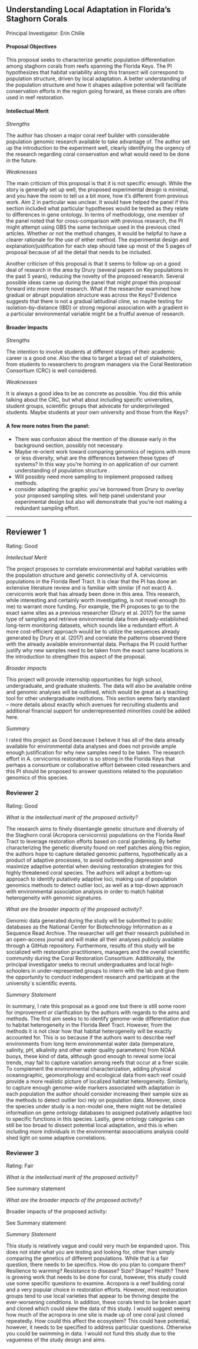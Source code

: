 ## Understanding Local Adaptation in Florida’s Staghorn Corals

Principal Investigator: Erin Chille


#### Proposal Objectives

This proposal seeks to characterize genetic population differentiation among staghorn corals from reefs spanning the Florida Keys. The PI hypothesizes that habitat variability along this transect will correspond to population structure, driven by local adaptation. A better understanding of the population structure and how it shapes adaptive potential will facilitate conservation efforts in the region going forward, as these corals are often used in reef restoration.

#### Intellectual Merit
*Strengths*

The author has chosen a major coral reef builder with considerable population genomic research available to take advantage of. The author set up the introduction to the experiment well, clearly identifying the urgency of the research regarding coral conservation and what would need to be done in the future.

*Weaknesses*

The main criticism of this proposal is that it is not specific enough. While the story is generally set up well, the proposed experimental design is minimal, and you have the room to tell us a bit more, how it’s different from previous work. Aim 2 in particular was unclear. It would have helped the panel if this section included what particular hypotheses would be tested as they relate to differences in gene ontology. In terms of methodology, one member of the panel noted that for cross-comparison with previous research, the PI might attempt using GBS the same technique used in the previous cited articles. Whether or not the method changes, it would be helpful to have a clearer rationale for the use of either method. The experimental design and explanation/justification for each step should take up most of the 5 pages of proposal because of all the detail that needs to be included.

Another criticism of this proposal is that it seems to follow up on a good deal of research in the area by Drury (several papers on Key populations in the past 5 years), reducing the novelty of the proposed research. Several possible ideas came up during the panel that might propel this proposal forward into more novel research. What if the researcher examined how gradual or abrupt population structure was across the Keys? Evidence suggests that there is not a gradual latitudinal cline, so maybe testing for isolation-by-distance (IBD) or strong regional association with a gradient in a particular environmental variable might be a fruitful avenue of research.

#### Broader Impacts
*Strengths*

The intention to involve students at different stages of their academic career is a good one. Also the idea to target a broad set of stakeholders, from students to researchers to program managers via the Coral Restoration Consortium (CRC) is well considered.

*Weaknesses*

It is always a good idea to be as concrete as possible. You did this while talking about the CRC, but what about including specific universities, student groups, scientific groups that advocate for underprivileged students. Maybe students at your own university and those from the Keys?

#### A few more notes from the panel:

-	There was confusion about the mention of the disease early in the background section, possibly not necessary.
-	Maybe re-orient work toward comparing genomics of regions with more or less diversity, what are the differences between these types of systems? In this way you’re homing in on application of our current understanding of population structure .
-	Will possibly need more sampling to implement proposed radseq methods.
-	consider adapting the graphic you’ve borrowed from Drury to overlay your proposed sampling sites. will help panel understand your experimental design but also will demonstrate that you’re not making a redundant sampling effort.
*****




## Reviewer 1
Rating: Good

*Intellectual Merit*

The project proposes to correlate environmental and habitat variables with the population structure and genetic connectivity of A. cervicornis populations in the Florida Reef Tract. It is clear that the PI has done an extensive literature review and is familiar with similar (if not exact) A. cervicornis work that has already been done in this area. This research, while interesting and certainly worth investigating, is not novel enough (to me) to warrant more funding. For example, the PI proposes to go to the exact same sites as a previous researcher (Drury et al. 2017) for the same type of sampling and retrieve environmental data from already-established long-term monitoring datasets, which sounds like a redundant effort. A more cost-efficient approach would be to utilize the sequences already generated by Drury et al. (2017) and correlate the patterns observed there with the already available environmental data. Perhaps the PI could further justify why new samples need to be taken from the exact same locations in the introduction to strengthen this aspect of the proposal.

*Broader impacts*

This project will provide internship opportunities for high school, undergraduate, and graduate students. The data will also be available online and genomic analyses will be outlined, which would be great as a teaching tool for other undergraduate institutions. This section seems fairly standard – more details about exactly which avenues for recruiting students and additional financial support for underrepresented minorities could be added here.

*Summary*

I rated this project as Good because I believe it has all of the data already available for environmental data analyses and does not provide ample enough justification for why new samples need to be taken. The research effort in A. cervicornis restoration is so strong in the Florida Keys that perhaps a consortium or collaborative effort between cited researchers and this PI should be proposed to answer questions related to the population genomics of this species.


### Reviewer 2
Rating: Good

*What is the intellectual merit of the proposed activity?*

The research  aims to finely disentangle genetic structure and diversity of the  Staghorn coral (Acropora cervicornis) populations on the Florida Reef Tract to leverage restoration efforts based on coral gardening. By better characterizing the genetic diversity found on reef patches along this region, the authors hope to capture detailed genomic patterns, hypothetically as a product of adaptive processes, to avoid outbreeding depression and maximize adaptive potential when devising restoration strategies for this highly threatened coral species. The authors will adopt a bottom-up approach to identify putatively adaptive loci, making use of population genomics methods to detect outlier loci, as well as a top-down approach with environmental association analysis in order to match habitat heterogeneity with genomic signatures.

*What are the broader impacts of the proposed activity?*

Genomic data generated during the study will be submitted to public databases as the National Center for Biotechnology Information as a Sequence Read Archive. The researcher will get their research published in an open-access journal and will make all their analyses publicly available through a GitHub repository.  Furthermore, results of this study will be socialized with restoration practitioners, managers and the overall scientific community during the Coral Restoration Consortium. Additionally, the principal investigator seeks to recruit undergraduates and local high-schoolers in under-represented groups to intern with the lab and give them the opportunity to conduct independent research and participate at the university`s scientific events.

*Summary Statement*

In summary, I rate this proposal as a good one but there is still some room for improvement or clarification by the authors with regards to the aims and methods. The first aim seeks to to identify  genome-wide differentiation due to habitat heterogeneity in the Florida Reef Tract. However, from the methods it is not clear how that habitat heterogeneity will be exactly accounted for. This is so because if the authors want to describe reef environments from long term environmental water data (temperature, salinity, pH, alkalinity and other water quality parameters) from NOAA buoys, these kind of data, although good enough to reveal some local trends, may fail to capture variation among reefs that occur at a finer scale. To complement the environmental characterization, adding physical oceanographic, geomorphology and ecological data from each reef could provide a more realistic picture of localized habitat heterogeneity. Similarly, to capture enough genome-wide markers associated with adaptation in each population the author should consider increasing their sample size as the methods to detect outlier loci rely on population data. Moreover, since the species under study is a non-model one, there might not be detailed information on gene ontology databases to assigned putatively adaptive loci to specific functions in this species. Lastly, gene ontology categories can still be too broad to dissect potential local adaptation, and this is when including more individuals in the environmental associations analysis could shed light on some adaptive correlations.



### Reviewer 3
Rating: Fair

*What is the intellectual merit of the proposed activity?*

See summary statement

*What are the broader impacts of the proposed activity?*

Broader impacts of the proposed activity:

See Summary statement

*Summary Statement*


This study is relatively vague and could very much be expanded upon. This does not state what you are testing and looking for, other than simply comparing the genetics of different populations. While that is a fair question, there needs to be specifics. How do you plan to compare them? Resilience to warming? Resistance to disease? Size? Shape? Health? There is growing work that needs to be done for coral, however, this study could use some specific questions to examine. Acropora is a reef building coral and a very popular choice in restoration efforts. However, most restoration groups tend to use local varieties that appear to be thriving despite the ever-worsening conditions. In addition, these corals tend to be broken apart and cloned which could skew the data of this study. I would suggest seeing how much of the acropora in one site is made up of one coral just cloned repeatedly. How could this affect the ecosystem? This could have potential, however, it needs to be specified to address particular questions. Otherwise you could be swimming in data. I would not fund this study due to the vagueness of the study design and aims.
